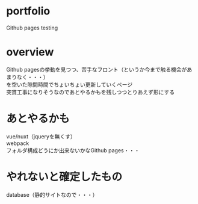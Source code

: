 # portfolio
Github pages testing

# overview
Github pagesの挙動を見つつ、苦手なフロント（というか今まで触る機会があまりなく・・・）  
を空いた隙間時間でちょいちょい更新していくページ  
突貫工事になりそうなのであとやるかもを残しつつとりあえず形にする  

# あとやるかも
vue/nuxt（jqueryを無くす）  
webpack  
フォルダ構成どうにか出来ないかなGithub pages・・・  

# やれないと確定したもの
database（静的サイトなので・・・）
